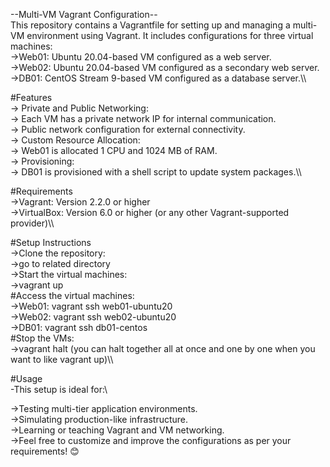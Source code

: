 --Multi-VM Vagrant Configuration-- \
This repository contains a Vagrantfile for setting up and managing a multi-VM environment using Vagrant. It includes configurations for three virtual machines:\
  ->Web01: Ubuntu 20.04-based VM configured as a web server.\
  ->Web02: Ubuntu 20.04-based VM configured as a secondary web server.\
  ->DB01: CentOS Stream 9-based VM configured as a database server.\\\

#Features\
 -> Private and Public Networking:\
 -> Each VM has a private network IP for internal communication.\
 -> Public network configuration for external connectivity.\
 -> Custom Resource Allocation:\
 -> Web01 is allocated 1 CPU and 1024 MB of RAM.\
 -> Provisioning:\
 -> DB01 is provisioned with a shell script to update system packages.\\\

#Requirements\
  ->Vagrant: Version 2.2.0 or higher\
  ->VirtualBox: Version 6.0 or higher (or any other Vagrant-supported provider)\\\

#Setup Instructions\
  ->Clone the repository:\
  ->go to related directory\
  ->Start the virtual machines:\
      ->vagrant up\
  #Access the virtual machines:\
    ->Web01: vagrant ssh web01-ubuntu20\
    ->Web02: vagrant ssh web02-ubuntu20\
    ->DB01: vagrant ssh db01-centos\
  #Stop the VMs:\
    ->vagrant halt (you can halt together all at once  and one by one when you want to like vagrant up)\\\


#Usage\
-This setup is ideal for:\\

  ->Testing multi-tier application environments.\
  ->Simulating production-like infrastructure.\
  ->Learning or teaching Vagrant and VM networking.\
  ->Feel free to customize and improve the configurations as per your requirements! 😊
